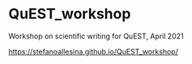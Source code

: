 # QuEST_workshop
Workshop on scientific writing for QuEST, April 2021

https://stefanoallesina.github.io/QuEST_workshop/
